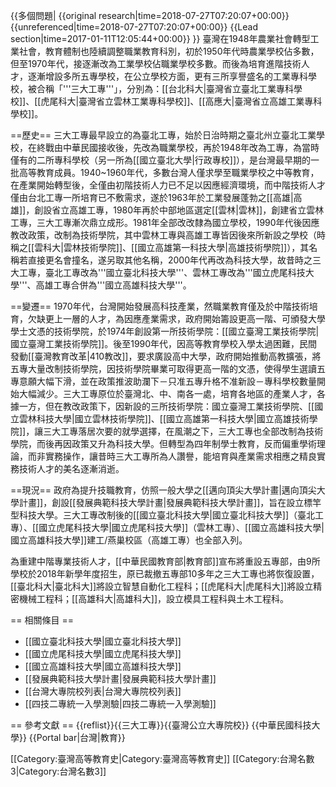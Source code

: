{{多個問題|
{{original research|time=2018-07-27T07:20:07+00:00}}
{{unreferenced|time=2018-07-27T07:20:07+00:00}}
{{Lead section|time=2017-01-11T12:05:44+00:00}}
}}
臺灣在1948年農業社會轉型工業社會，教育體制也陸續調整職業教育科別，初於1950年代時農業學校佔多數，但至1970年代，接逐漸改為工業學校佔職業學校多數。而後為培育進階技術人才，逐漸增設多所五專學校，在公立學校方面，更有三所享譽盛名的工業專科學校，被合稱「'''三大工專'''」，分別為：[[台北科大|臺灣省立臺北工業專科學校]]、[[虎尾科大|臺灣省立雲林工業專科學校]]、[[高應大|臺灣省立高雄工業專科學校]]。

==歷史==
三大工專最早設立的為臺北工專，始於日治時期之臺北州立臺北工業學校，在終戰由中華民國接收後，先改為職業學校，再於1948年改為工專，為當時僅有的二所專科學校（另一所為[[國立臺北大學|行政專校]]），是台灣最早期的一批高等教育成員。1940~1960年代，多數台灣人僅求學至職業學校之中等教育，在產業開始轉型後，全僅由初階技術人力已不足以因應經濟環境，而中階技術人才僅由台北工專一所培育已不敷需求，遂於1963年於工業發展蓬勃之[[高雄|高雄]]，創設省立高雄工專，1980年再於中部地區選定[[雲林|雲林]]，創建省立雲林工專，三大工專漸次鼎立成形。1981年全部改改隸為國立學校，1990年代後因應教改政策，改制為技術學院，其中雲林工專與高雄工專皆因後來所新設之學校（時稱之[[雲科大|雲林技術學院]]、[[國立高雄第一科技大學|高雄技術學院]]），其名稱若直接更名會撞名，遂另取其他名稱，2000年代再改為科技大學，故昔時之三大工專，臺北工專改為'''國立臺北科技大學'''、雲林工專改為'''國立虎尾科技大學'''、高雄工專合併為'''國立高雄科技大學'''。

==變遷==
1970年代，台灣開始發展高科技產業，然職業教育僅及於中階技術培育，欠缺更上一層的人才，為因應產業需求，政府開始籌設更高一階、可頒發大學學士文憑的技術學院，於1974年創設第一所技術學院：[[國立臺灣工業技術學院|國立臺灣工業技術學院]]。後至1990年代，因高等教育學校入學太過困難，民間發動[[臺灣教育改革|410教改]]，要求廣設高中大學，政府開始推動高教擴張，將五專大量改制技術學院，因技術學院畢業可取得更高一階的文憑，使得學生選讀五專意願大幅下滑，並在政策推波助瀾下－只准五專升格不准新設－專科學校數量開始大幅減少。三大工專原位於臺灣北、中、南各一處，培育各地區的產業人才，各據一方，但在教改政策下，因新設的三所技術學院：國立臺灣工業技術學院、[[國立雲林科技大學|國立雲林技術學院]]、[[國立高雄第一科技大學|國立高雄技術學院]]，讓三大工專落居次要的就學選擇，在風潮之下，三大工專也全部改制為技術學院，而後再因政策又升為科技大學。但轉型為四年制學士教育，反而偏重學術理論，而非實務操作，讓昔時三大工專所為人讚譽，能培育與產業需求相應之精良實務技術人才的美名逐漸消逝。

==現況==
政府為提升技職教育，仿照一般大學之[[邁向頂尖大學計畫|邁向頂尖大學計畫]]，創設[[發展典範科技大學計畫|發展典範科技大學計畫]]，旨在設立標竿型科技大學。三大工專改制後的[[國立臺北科技大學|國立臺北科技大學]]（臺北工專）、[[國立虎尾科技大學|國立虎尾科技大學]]（雲林工專）、[[國立高雄科技大學|國立高雄科技大學]]建工/燕巢校區（高雄工專）也全部入列。

為重建中階專業技術人才，[[中華民國教育部|教育部]]宣布將重設五專部，由9所學校於2018年新學年度招生，原已裁撤五專部10多年之三大工專也將恢復設置，[[臺北科大|臺北科大]]將設立智慧自動化工程科；[[虎尾科大|虎尾科大]]將設立精密機械工程科；[[高雄科大|高雄科大]]，設立模具工程科與土木工程科。

== 相關條目 ==
* [[國立臺北科技大學|國立臺北科技大學]]
* [[國立虎尾科技大學|國立虎尾科技大學]]
* [[國立高雄科技大學|國立高雄科技大學]]
* [[發展典範科技大學計畫|發展典範科技大學計畫]]
* [[台灣大專院校列表|台灣大專院校列表]]
* [[四技二專統一入學測驗|四技二專統一入學測驗]]

== 參考文獻 ==
{{reflist}}{{三大工專}}{{臺灣公立大專院校}}
{{中華民國科技大學}}
{{Portal bar|台灣|教育}}

[[Category:臺灣高等教育史|Category:臺灣高等教育史]]
[[Category:台灣名數3|Category:台灣名數3]]